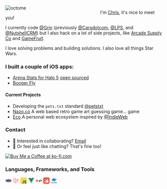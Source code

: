
<img align="left" width="300" alt="octome" src="https://user-images.githubusercontent.com/381203/174481049-49bf0422-b9e9-47ac-a69e-1417ae481117.png">

I'm [Chris](https://chaoscontrol.org/), it's nice to meet you! 

I currently code [@Grin](https://grin.co) (previously [@Carsdotcom](https://github.com/carsdotcom), [@LPS](https://github.com/literacypro), and [@NutshellCRM](https://github.com/nutshellcrm)) but I also hack on a lot of side projects, like [Arcade Supply Co](https://arcadesupplycompany.com) and [GameFruit](https://www.gamefruit.app). 

I love solving problems and building solutions. I also love all things Star Wars.



### I built a couple of iOS apps:
- [Arena Stats for Halo 5](https://apps.apple.com/us/app/arena-stats-for-halo-5/id1071676473#?platform=iphone) [open sourced](https://github.com/TheRobotCohort/arenastats)
- [Booger Fly](https://apps.apple.com/us/app/booger-fly/id903872274)


#### Current Projects
- Developing the `pets.txt` standard [@petstxt](https://petstxt.org)
- [Nazo.co](https://www.nazo.co) A web based retro game art guessing game... game
- [Eco](https://github.com/bad-mushroom/eco) A personal web ecosystem inspired by [@IndieWeb](https://indieweb.org)

### Contact
- 💼 Interested in collaborating? [Email](mailto:chris@chaoscontrol.org)
- 💬 Or feel just like chatting? That's fine too!

<a href='https://ko-fi.com/H2H0CTMMB' target='_blank'><img height='36' style='border:0px;height:36px;' src='https://cdn.ko-fi.com/cdn/kofi2.png?v=3' border='0' alt='Buy Me a Coffee at ko-fi.com' /></a>

### Languages, Frameworks, and Tools

<code><img height="20" src="https://raw.githubusercontent.com/github/explore/80688e429a7d4ef2fca1e82350fe8e3517d3494d/topics/php/php.png"></code>
<code><img height="20" src="https://raw.githubusercontent.com/github/explore/80688e429a7d4ef2fca1e82350fe8e3517d3494d/topics/laravel/laravel.png"></code>
<code><img height="20" src="https://raw.githubusercontent.com/github/explore/80688e429a7d4ef2fca1e82350fe8e3517d3494d/topics/javascript/javascript.png"></code>
<code><img height="20" src="https://raw.githubusercontent.com/github/explore/80688e429a7d4ef2fca1e82350fe8e3517d3494d/topics/vue/vue.png"></code>
<code><img height="20" src="https://raw.githubusercontent.com/github/explore/80688e429a7d4ef2fca1e82350fe8e3517d3494d/topics/git/git.png"></code>
<code><img height="20" src="https://raw.githubusercontent.com/github/explore/80688e429a7d4ef2fca1e82350fe8e3517d3494d/topics/swift/swift.png"></code>
<code><img height="20" src="https://raw.githubusercontent.com/github/explore/80688e429a7d4ef2fca1e82350fe8e3517d3494d/topics/docker/docker.png"></code>
